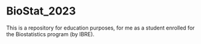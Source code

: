 # BioStat_2023
This is a repository for education purposes, for me as a student enrolled for the Biostatistics program (by IBRE).
